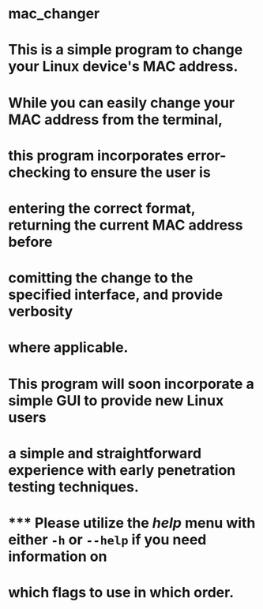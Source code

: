 # mac_changer
# This is a simple program to change your Linux device's MAC address.
# While you can easily change your MAC address from the terminal,
# this program incorporates error-checking to ensure the user is
# entering the correct format, returning the current MAC address before
# comitting the change to the specified interface, and provide verbosity
# where applicable.
#
# This program will soon incorporate a simple GUI to provide new Linux users
# a simple and straightforward experience with early penetration testing techniques.
#
# *** Please utilize the *help* menu with either `-h` or `--help` if you need information on
# which flags to use in which order.
#
#
#
